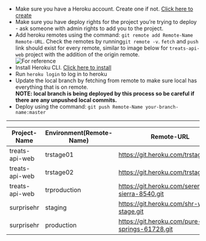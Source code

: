<ul>
<li>Make sure you have a Heroku account. Create one if not. <a href="https://signup.heroku.com" title="Click here to create">Click here to create</a></li>
<li>Make sure you have deploy rights for the project you’re trying to deploy - ask someone with admin rights to add you to the project.</li>
<li>Add heroku remotes using the command: <code>git remote add Remote-Name Remote-URL</code>. Check the remotes by running<code>git remote -v</code>. <code>fetch</code> and <code>push</code> link should exist for every remote, similar to image below for <code>treats-api-web</code> project with the addition of the origin remote.<br>
<img src="http://kael.cdn.fengwenjun.com/Screen%20Shot%202019-10-11%20at%2014.58.41.png" alt="For reference"></li>
<li>Install Heroku CLI. <a href="https://devcenter.heroku.com/articles/heroku-cli" title="Click here to install heroku">Click here to install</a></li>
<li>Run <code>heroku login</code> to log in to heroku</li>
<li>Update the local branch by fetching from remote to make sure local has everything that is on remote.<br>
<strong>NOTE: local branch is being deployed by this process so be careful if there are any unpushed local commits.</strong></li>
<li>Deploy using the command: <code>git push Remote-Name your-branch-name:master</code></li>
</ul>
<hr>

<table>
<thead>
<tr>
<th>Project-Name</th>
<th>Environment(Remote-Name)</th>
<th>Remote-URL</th>
</tr>
</thead>
<tbody>
<tr>
<td>treats-api-web</td>
<td>trstage01</td>
<td><a href="https://git.heroku.com/trstage01.git">https://git.heroku.com/trstage01.git</a></td>
</tr>
<tr>
<td>treats-api-web</td>
<td>trstage02</td>
<td><a href="https://git.heroku.com/trstage02.git">https://git.heroku.com/trstage02.git</a></td>
</tr>
<tr>
<td>treats-api-web</td>
<td>trproduction</td>
<td><a href="https://git.heroku.com/serene-sierra-8540.git">https://git.heroku.com/serene-sierra-8540.git</a></td>
</tr>
<tr>
<td>surprisehr</td>
<td>staging</td>
<td><a href="https://git.heroku.com/shr-web-stage.git">https://git.heroku.com/shr-web-stage.git</a></td>
</tr>
<tr>
<td>surprisehr</td>
<td>production</td>
<td><a href="https://git.heroku.com/pure-springs-61728.git">https://git.heroku.com/pure-springs-61728.git</a></td>
</tr>
</tbody>
</table>
